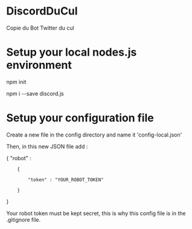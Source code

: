 # DiscordDuCul
Copie du Bot Twitter du cul

# Setup your local nodes.js environment
npm init

npm i --save discord.js

# Setup your configuration file
Create a new file in the config directory and name it 'config-local.json'

Then, in this new JSON file add :

{
    "robot" :

        {

            "token" : "YOUR_ROBOT_TOKEN"

        }
}

Your robot token must be kept secret, this is why this config file is in the .gitignore file.

